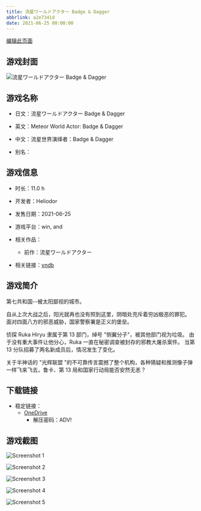 ```yaml
---
title: 流星ワールドアクター Badge & Dagger
abbrlink: a2e7341d
date: 2021-06-25 00:00:00
---
```

[编辑此页面](https://github.com/ACG-3/ADV3-source/blob/main/source/_posts/games/%E6%B5%81%E6%98%9F%E3%83%AF%E3%83%BC%E3%83%AB%E3%83%89%E3%82%A2%E3%82%AF%E3%82%BF%E3%83%BC%20Badge%20%26%20Dagger.md)

## 游戏封面

![流星ワールドアクター Badge & Dagger](https://pan.timero.xyz/d/onedrive/img_lib_001/%E6%B5%81%E6%98%9F%E3%83%AF%E3%83%BC%E3%83%AB%E3%83%89%E3%82%A2%E3%82%AF%E3%82%BF%E3%83%BC%20Badge%20%26%20Dagger_cover.avif)


## 游戏名称

- 日文：流星ワールドアクター Badge & Dagger
- 英文：Meteor World Actor: Badge & Dagger
- 中文：流星世界演绎者：Badge & Dagger

- 别名：


## 游戏信息

- 时长：11.0 h
- 开发者：Heliodor
- 发售日期：2021-06-25
- 游戏平台：win, and
- 相关作品：
   - 前作：流星ワールドアクター

- 相关链接：[vndb](https://vndb.org/v30726)


## 游戏简介

第七共和国--被太阳鄙视的城市。

自从上次大战之后，阳光就再也没有照到这里，阴暗处充斥着穷凶极恶的罪犯。
面对四面八方的邪恶威胁，国家警察署是正义的堡垒。

侦探 Ruka Hiryu 隶属于第 13 部门，绰号 "侧翼分子"，被其他部门视为垃圾。
由于没有重大事件让他分心，Ruka 一直在秘密调查被封存的邪教大屠杀案件。
当第 13 分队招募了两名新成员后，情况发生了变化。

关于半神话的 "光辉联盟 "的不可靠传言震撼了整个机构，各种猜疑和推测像子弹一样飞来飞去，鲁卡、第 13 局和国家行动局能否安然无恙？




## 下载链接

- 稳定链接：
    - [OneDrive](https://pan.timero.xyz/onedrive/adv_lib_001/%E6%B5%81%E6%98%9F%E3%83%AF%E3%83%BC%E3%83%AB%E3%83%89%E3%82%A2%E3%82%AF%E3%82%BF%E3%83%BC%20Badge%20%26%20Dagger)
        - 解压密码：ADV!



## 游戏截图


![Screenshot 1](https://pan.timero.xyz/d/onedrive/img_lib_001/%E6%B5%81%E6%98%9F%E3%83%AF%E3%83%BC%E3%83%AB%E3%83%89%E3%82%A2%E3%82%AF%E3%82%BF%E3%83%BC%20Badge%20%26%20Dagger_Screenshot_1.avif)

![Screenshot 2](https://pan.timero.xyz/d/onedrive/img_lib_001/%E6%B5%81%E6%98%9F%E3%83%AF%E3%83%BC%E3%83%AB%E3%83%89%E3%82%A2%E3%82%AF%E3%82%BF%E3%83%BC%20Badge%20%26%20Dagger_Screenshot_2.avif)

![Screenshot 3](https://pan.timero.xyz/d/onedrive/img_lib_001/%E6%B5%81%E6%98%9F%E3%83%AF%E3%83%BC%E3%83%AB%E3%83%89%E3%82%A2%E3%82%AF%E3%82%BF%E3%83%BC%20Badge%20%26%20Dagger_Screenshot_3.avif)

![Screenshot 4](https://pan.timero.xyz/d/onedrive/img_lib_001/%E6%B5%81%E6%98%9F%E3%83%AF%E3%83%BC%E3%83%AB%E3%83%89%E3%82%A2%E3%82%AF%E3%82%BF%E3%83%BC%20Badge%20%26%20Dagger_Screenshot_4.avif)

![Screenshot 5](https://pan.timero.xyz/d/onedrive/img_lib_001/%E6%B5%81%E6%98%9F%E3%83%AF%E3%83%BC%E3%83%AB%E3%83%89%E3%82%A2%E3%82%AF%E3%82%BF%E3%83%BC%20Badge%20%26%20Dagger_Screenshot_5.avif)

